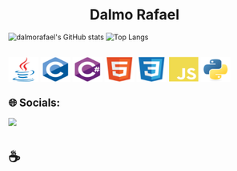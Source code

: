 <h1 align="center">Dalmo Rafael</h1>

![dalmorafael's GitHub stats](https://github-readme-stats.vercel.app/api?username=dalmorafael&show_icons=true&theme=transparent)
![Top Langs](https://github-readme-stats.vercel.app/api/top-langs/?username=dalmorafael&layout=compact&theme=transparent)

<div style="display: inline_block"><br>
  <img align="center" alt="Dalmo-Java" height="50" width="60" src="https://raw.githubusercontent.com/devicons/devicon/master/icons/java/java-original.svg">
  <img align="center" alt="Dalmo-C" height="50" width="60" src="https://raw.githubusercontent.com/devicons/devicon/master/icons/c/c-original.svg">
  <img align="center" alt="Dalmo-C#" height="50" width="60" src="https://raw.githubusercontent.com/devicons/devicon/master/icons/csharp/csharp-original.svg">
  <img align="center" alt="Dalmo-HTML" height="50" width="60" src="https://raw.githubusercontent.com/devicons/devicon/master/icons/html5/html5-original.svg">
  <img align="center" alt="Dalmo-CSS" height="50" width="60" src="https://raw.githubusercontent.com/devicons/devicon/master/icons/css3/css3-original.svg">
  <img align="center" alt="Dalmo-Js" height="50" width="60" src="https://raw.githubusercontent.com/devicons/devicon/master/icons/javascript/javascript-plain.svg">
   <img align="center" alt="Dalmo-Python" height="50" width="60" src="https://raw.githubusercontent.com/devicons/devicon/master/icons/python/python-original.svg">
</div>


## 🌐 Socials:

<div>
  <a href="https://www.linkedin.com/in/dalmo-silva-6a2793219" target="_blank"><img src="https://img.shields.io/badge/-LinkedIn-%230077B5?style=for-the-badge&logo=linkedin&logoColor=white" target="_blank"></a>
</div>

# ☕
